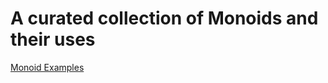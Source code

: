 # A curated collection of Monoids and their uses

[Monoid Examples](https://github.com/dmitriz/functional-examples/blob/master/examples/08-09-monoid-examples.js)